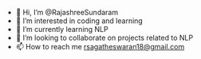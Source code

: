 - 👋 Hi, I’m @RajashreeSundaram
- 👀 I’m interested in coding and learning 
- 🌱 I’m currently learning NLP
- 💞️ I’m looking to collaborate on projects related to NLP
- 📫 How to reach me rsagatheswaran18@gmail.com

<!---
RajashreeSundaram/RajashreeSundaram is a ✨ special ✨ repository because its `README.md` (this file) appears on your GitHub profile.
You can click the Preview link to take a look at your changes.
--->
